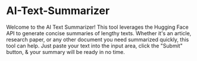 # AI-Text-Summarizer
Welcome to the AI Text Summarizer! This tool leverages the Hugging Face API to generate concise summaries of lengthy texts. Whether it's an article, research paper, or any other document you need summarized quickly, this tool can help. Just paste your text into the input area, click the "Submit" button, &amp; your summary will be ready in no time.
